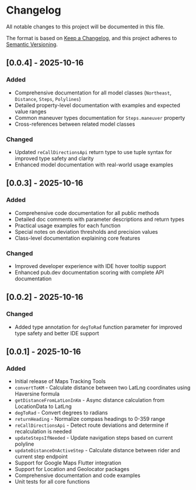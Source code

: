 # Changelog

All notable changes to this project will be documented in this file.

The format is based on [Keep a Changelog](https://keepachangelog.com/en/1.0.0/),
and this project adheres to [Semantic Versioning](https://semver.org/spec/v2.0.0.html).

## [0.0.4] - 2025-10-16

### Added
- Comprehensive documentation for all model classes (`Northeast`, `Distance`, `Steps`, `Polylines`)
- Detailed property-level documentation with examples and expected value ranges
- Common maneuver types documentation for `Steps.maneuver` property
- Cross-references between related model classes

### Changed
- Updated `reCallDirectionsApi` return type to use tuple syntax for improved type safety and clarity
- Enhanced model documentation with real-world usage examples

## [0.0.3] - 2025-10-16

### Added
- Comprehensive code documentation for all public methods
- Detailed doc comments with parameter descriptions and return types
- Practical usage examples for each function
- Special notes on deviation thresholds and precision values
- Class-level documentation explaining core features

### Changed
- Improved developer experience with IDE hover tooltip support
- Enhanced pub.dev documentation scoring with complete API documentation

## [0.0.2] - 2025-10-16

### Changed
- Added type annotation for `degToRad` function parameter for improved type safety and better IDE support

## [0.0.1] - 2025-10-16

### Added
- Initial release of Maps Tracking Tools
- `convertToKM` - Calculate distance between two LatLng coordinates using Haversine formula
- `getDistanceFromLatLonInKm` - Async distance calculation from LocationData to LatLng
- `degToRad` - Convert degrees to radians
- `returnHeading` - Normalize compass headings to 0-359 range
- `reCallDirectionsApi` - Detect route deviations and determine if recalculation is needed
- `updateStepsIfNeeded` - Update navigation steps based on current polyline
- `updateDistanceOnActiveStep` - Calculate distance between rider and current step endpoint
- Support for Google Maps Flutter integration
- Support for Location and Geolocator packages
- Comprehensive documentation and code examples
- Unit tests for all core functions
